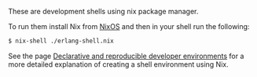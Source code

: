 These are development shells using nix package manager.

To run them install Nix from [NixOS](https://nixos.org) and then in your shell
run the following:

```bash
$ nix-shell ./erlang-shell.nix
```

See the page [Declarative and reproducible developer 
environments](https://nix.dev/tutorials/declarative-and-reproducible-developer-environments.html)
for a more detailed explanation of creating a shell environment using Nix.
